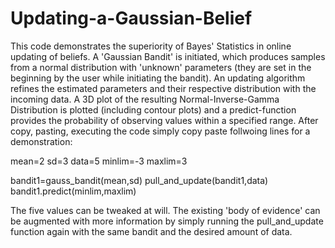 # Updating-a-Gaussian-Belief
This code demonstrates the superiority of Bayes' Statistics in online updating of beliefs. A 'Gaussian Bandit' is initiated, which produces samples from a normal distribution with 'unknown' parameters (they are set in the beginning by the user while initiating the bandit). An updating algorithm refines the estimated parameters and their respective distribution with the incoming data. A 3D plot of the resulting Normal-Inverse-Gamma Distribution is plotted (including contour plots) and a predict-function provides the probability of observing values within a specified range.
After copy, pasting, executing the code simply copy paste follwoing lines for a demonstration:


mean=2
sd=3
data=5
minlim=-3
maxlim=3

bandit1=gauss_bandit(mean,sd)
pull_and_update(bandit1,data)
bandit1.predict(minlim,maxlim)




The five values can be tweaked at will. The existing 'body of evidence' can be augmented with more information by simply running the pull_and_update function again with the same bandit and the desired amount of data.
